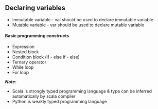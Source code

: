 ## Declaring variables
* Immutable variable - val should be used to declare immutable variable 
* Mutable variable - var should be used to declare mutable variable


#### Basic programming constructs
* Expression
* Nested block
* Condition block (if - else if - else)
* Ternary operator
* While loop
* For loop

_**Note:**_
- Scala is strongly typed programming language & type can be inferred automatically by scala compiler
- Python is weakly typed programming language